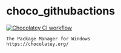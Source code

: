 # choco_githubactions

[![Chocolatey CI workflow](https://github.com/githubfoam/choco_githubactions/actions/workflows/choco-workflow.yml/badge.svg?branch=main)](https://github.com/githubfoam/choco_githubactions/actions/workflows/choco-workflow.yml)

~~~
The Package Manager for Windows
https://chocolatey.org/  

~~~
